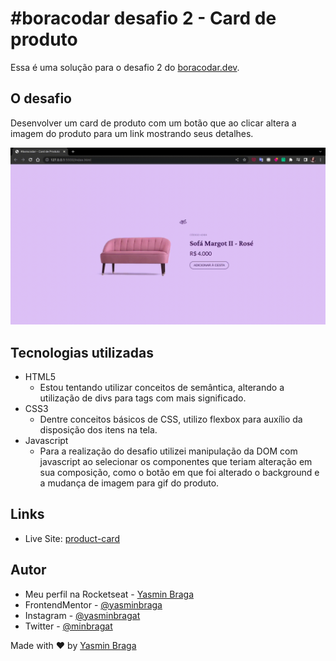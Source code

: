 # #boracodar desafio 2 - Card de produto

Essa é uma solução para o desafio 2 do [boracodar.dev](https://boracodar.dev/).

## O desafio

Desenvolver um card de produto com um botão que ao clicar altera a imagem do produto para um link mostrando seus detalhes.

![](./preview.gif)

## Tecnologias utilizadas

- HTML5
  - Estou tentando utilizar conceitos de semântica, alterando a utilização de divs para tags com mais significado.
- CSS3
  - Dentre conceitos básicos de CSS, utilizo flexbox para auxílio da disposição dos itens na tela.
- Javascript
  - Para a realização do desafio utilizei manipulação da DOM com javascript ao selecionar os componentes que teriam alteração em sua composição, como o botão em que foi alterado o background e a mudança de imagem para gif do produto.

## Links

- Live Site: [product-card](https://fascinating-toffee-b2ddf0.netlify.app/)

## Autor

- Meu perfil na Rocketseat - [Yasmin Braga](https://app.rocketseat.com.br/me/yasmin-braga-1568974763)
- FrontendMentor - [@yasminbraga](https://www.frontendmentor.io/profile/yasminbraga)
- Instagram - [@yasminbragat](https://www.twitter.com/yasminbragat)
- Twitter - [@minbragat](https://www.twitter.com/minbragat)

Made with :heart: by [Yasmin Braga](https://github.com/yasminbraga)
